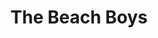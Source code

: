 ---
title: "The Beach Boys"
summary: "The Beach Boys are an American rock band that formed in Hawthorne, California, in 1961. The group's original lineup consisted of brothers Brian, Dennis, and Carl Wilson, their cousin Mike Love, and friend Al Jardine. Distinguished by their vocal harmonies, adolescent-oriented lyrics, and musical ingenuity, they are one of the most influential acts of the rock era. They drew on the music of older pop vocal groups, 1950s rock and roll, and black R&B to create their unique sound. Under Brian's direction, they often incorporated classical or jazz elements and unconventional recording techniques in innovative ways.
The Beach Boys began as a garage band, managed by the Wilsons' father, Murry, with Brian serving as composer, arranger, producer, and de facto leader. In 1963, they enjoyed their first national hit with \"Surfin' U.S.A.\", beginning a string of top-ten singles that reflected a southern California youth culture of surfing, cars, and romance, dubbed the \"California sound\". They were one of the few American rock bands to sustain their commercial standing during the British Invasion. Starting with 1965's The Beach Boys Today!, they abandoned beachgoing themes for more personal lyrics and ambitious orchestrations. In 1966, the Pet Sounds album and \"Good Vibrations\" single raised the group's prestige as rock innovators. After scrapping the Smile album in 1967, Brian gradually ceded control of the group to his bandmates.
In the late 1960s, the group's commercial momentum faltered in the US, and despite efforts to maintain an experimental sound, they were widely dismissed by the early rock music press. After Carl took over as musical leader, the band made records that would later enjoy a cult following among fans. In the mid-1970s, as their concerts drew larger audiences, the band transitioned into an oldies act. Dennis drowned in 1983 and Brian soon became estranged from the group. Following Carl's death from lung cancer in 1998, the band granted Love legal rights to tour under the group's name. In the early 2010s, the original members briefly reunited for the band's 50th anniversary. As of 2022, Brian and Jardine do not perform with Love's edition of the Beach Boys, but remain official members of the band. The Beach Boys are one of the most critically acclaimed and commercially successful bands of all time, selling over 100 million records worldwide. They helped legitimize popular music as a recognized art form and influenced the development of music genres and movements such as psychedelia, power pop, progressive rock, punk, alternative, and lo-fi. Between the 1960s and 2020s, the group had 37 songs reach the US Top 40 , with four topping the Billboard Hot 100. In 2004, they were ranked number 12 on Rolling Stone's list of the greatest artists of all time. The founding members were inducted into the Rock and Roll Hall of Fame in 1988."
image: "the-beach-boys.jpg"
apple_music_artist_url: "https://music.apple.com/gb/artist/the-beach-boys/562555"
wikipedia_url: "https://en.wikipedia.org/wiki/The_Beach_Boys"
---